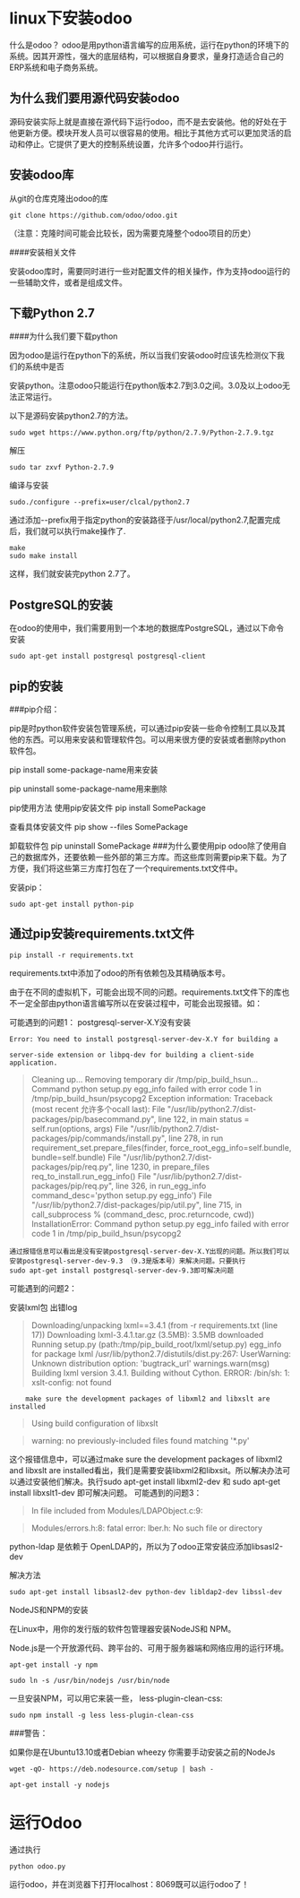 linux下安装odoo
==========
什么是odoo？
odoo是用python语言编写的应用系统，运行在python的环境下的系统。因其开源性，强大的底层结构，可以根据自身要求，量身打造适合自己的ERP系统和电子商务系统。

为什么我们要用源代码安装odoo
------------

   源码安装实际上就是直接在源代码下运行odoo，而不是去安装他。他的好处在于他更新方便。模块开发人员可以很容易的使用。相比于其他方式可以更加灵活的启动和停止。它提供了更大的控制系统设置，允许多个odoo并行运行。

安装odoo库
----------------
从git的仓库克隆出odoo的库

	git clone https://github.com/odoo/odoo.git

（注意：克隆时间可能会比较长，因为需要克隆整个odoo项目的历史）

####安装相关文件

安装odoo库时，需要同时进行一些对配置文件的相关操作，作为支持odoo运行的一些辅助文件，或者是组成文件。

下载Python 2.7
----------
####为什么我们要下载python

因为odoo是运行在python下的系统，所以当我们安装odoo时应该先检测仪下我们的系统中是否

安装python。注意odoo只能运行在python版本2.7到3.0之间。3.0及以上odoo无法正常运行。

以下是源码安装python2.7的方法。
	
	sudo wget https://www.python.org/ftp/python/2.7.9/Python-2.7.9.tgz

解压

	sudo tar zxvf Python-2.7.9

编译与安装

	sudo./configure --prefix=user/clcal/python2.7

通过添加--prefix用于指定python的安装路径于/usr/local/python2.7,配置完成后，我们就可以执行make操作了.

	make
	sudo make install
这样，我们就安装完python 2.7了。

PostgreSQL的安装
---------------
在odoo的使用中，我们需要用到一个本地的数据库PostgreSQL，通过以下命令安装

	sudo apt-get install postgresql postgresql-client


pip的安装
-----------
###pip介绍：

  pip是时python软件安装包管理系统，可以通过pip安装一些命令控制工具以及其他的东西。可以用来安装和管理软件包。可以用来很方便的安装或者删除python软件包。

  pip install some-package-name用来安装

  pip uninstall some-package-name用来删除

  pip使用方法
  使用pip安装文件  pip install SomePackage

  查看具体安装文件 pip show --files SomePackage

  卸载软件包       pip uninstall SomePackage
###为什么要使用pip
   odoo除了使用自己的数据库外，还要依赖一些外部的第三方库。而这些库则需要pip来下载。为了方便，我们将这些第三方库打包在了一个requirements.txt文件中。

安装pip：

 	sudo apt-get install python-pip

通过pip安装requirements.txt文件
---------------------
	
	pip install -r requirements.txt

requirements.txt中添加了odoo的所有依赖包及其精确版本号。

  由于在不同的虚拟机下，可能会出现不同的问题。requirements.txt文件下的库也不一定全部由python语言编写所以在安装过程中，可能会出现报错。如：



  可能遇到的问题1： 
	postgresql-server-X.Y没有安装

	Error: You need to install postgresql-server-dev-X.Y for building a

 	server-side extension or libpq-dev for building a client-side application.


>Cleaning up...
>  Removing temporary dir /tmp/pip_build_hsun...
>Command python setup.py egg_info failed with error code 1 in /tmp/pip_build_hsun/psycopg2
>Exception information:
>Traceback (most recent 允许多个ocall last):
>  File "/usr/lib/python2.7/dist-packages/pip/basecommand.py", line 122, in main
>    status = self.run(options, args)
>  File "/usr/lib/python2.7/dist-packages/pip/commands/install.py", line 278, in run
>    requirement_set.prepare_files(finder, force_root_egg_info=self.bundle, bundle=self.bundle)
>  File "/usr/lib/python2.7/dist-packages/pip/req.py", line 1230, in prepare_files
>    req_to_install.run_egg_info()
>  File "/usr/lib/python2.7/dist-packages/pip/req.py", line 326, in run_egg_info
>    command_desc='python setup.py egg_info')
>  File "/usr/lib/python2.7/dist-packages/pip/util.py", line 715, in call_subprocess
>    % (command_desc, proc.returncode, cwd))
>InstallationError: Command python setup.py egg_info failed with error code 1 in /tmp/pip_build_hsun/psycopg2

    通过报错信息可以看出是没有安装postgresql-server-dev-X.Y出现的问题。所以我们可以安装postgresql-server-dev-9.3 （9.3是版本号）来解决问题。只要执行
	sudo apt-get install postgresql-server-dev-9.3即可解决问题


  可能遇到的问题2：

安装lxml包 出错log
>Downloading/unpacking lxml==3.4.1 (from -r requirements.txt (line 17))
>  Downloading lxml-3.4.1.tar.gz (3.5MB): 3.5MB downloaded
>  Running setup.py (path:/tmp/pip_build_root/lxml/setup.py) egg_info for package lxml
>    /usr/lib/python2.7/distutils/dist.py:267: UserWarning: Unknown distribution option: 'bugtrack_url'
>      warnings.warn(msg)
>    Building lxml version 3.4.1.
>    Building without Cython.
>    ERROR: /bin/sh: 1: xslt-config: not found
    
	    make sure the development packages of libxml2 and libxslt are installed 
    
>    Using build configuration of libxslt
    
>    warning: no previously-included files found matching '*.py'

 这个报错信息中，可以通过make sure the development packages of libxml2 and libxslt are installed看出，我们是需要安装libxml2和libxsit。所以解决办法可以通过安装他们解决。执行sudo apt-get install libxml2-dev 和 sudo apt-get install libxslt1-dev 即可解决问题。
  可能遇到的问题3：
>In file included from Modules/LDAPObject.c:9:

>Modules/errors.h:8: fatal error: lber.h: No such file or directory
  
  python-ldap 是依赖于 OpenLDAP的，所以为了odoo正常安装应添加libsasl2-dev

解决方法

	sudo apt-get install libsasl2-dev python-dev libldap2-dev libssl-dev


NodeJS和NPM的安装

  在Linux中，用你的发行版的软件包管理器安装NodeJS和 NPM。
	
  Node.js是一个开放源代码、跨平台的、可用于服务器端和网络应用的运行环境。

	apt-get install -y npm

	sudo ln -s /usr/bin/nodejs /usr/bin/node

  一旦安装NPM，可以用它来装一些， less-plugin-clean-css:

	sudo npm install -g less less-plugin-clean-css

###警告：

  如果你是在Ubuntu13.10或者Debian wheezy 你需要手动安装之前的NodeJs

	wget -qO- https://deb.nodesource.com/setup | bash -

	apt-get install -y nodejs

运行Odoo
=======
通过执行

	python odoo.py

运行odoo，并在浏览器下打开localhost：8069既可以运行odoo了！






